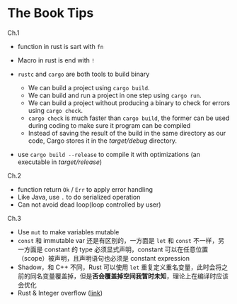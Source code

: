 # The Book Tips

Ch.1

* function in rust is sart with `fn`
* Macro in rust is end with `!`
* `rustc` and `cargo` are both tools to build binary
    * We can build a project using `cargo build`.
    * We can build and run a project in one step using `cargo run`.
    * We can build a project without producing a binary to check for errors using `cargo check`.
    * `cargo check` is much faster than `cargo build`, the former can be used during coding to make sure it program can be compiled
    * Instead of saving the result of the build in the same directory as our code, Cargo stores it in the *target/debug* directory.

* use `cargo build --release` to compile it with optimizations (an executable in *target/release*)



Ch.2

* function return `Ok` / `Err` to apply error handling
* Like Java, use `.` to do serialized operation
* Can not avoid dead loop(loop controlled by user)



Ch.3

* Use `mut` to make variables mutable
* `const` 和 immutable var 还是有区别的，一方面是 `let` 和 `const` 不一样，另一方面是 constant 的 type 必须显式声明，constant 可以在任意位置（scope）被声明，且声明语句也必须是 constant expression
* Shadow，和 C++ 不同，Rust 可以使用 `let` 重复定义重名变量，此时会将之前的同名变量覆盖掉，但是**否会覆盖掉空间我暂时未知**，理论上在编译时应该会优化
* Rust & Integer overflow ([link](https://doc.rust-lang.org/book/ch03-02-data-types.html#integer-overflow))

